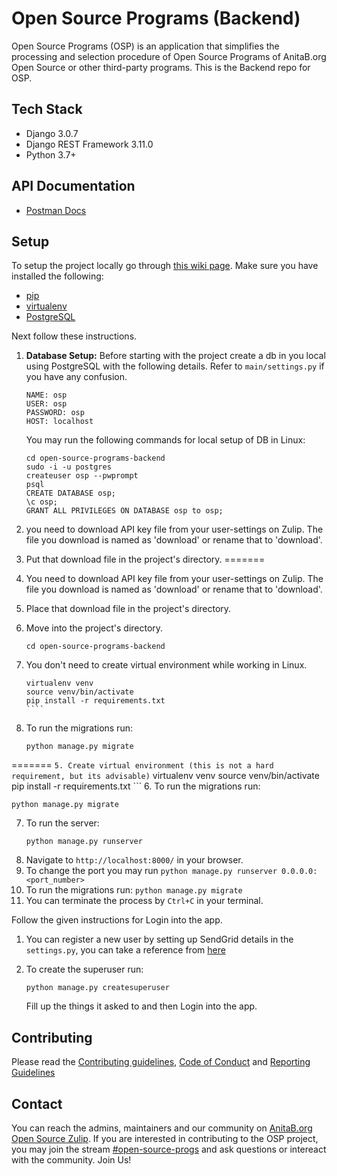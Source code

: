 # Open Source Programs (Backend)
Open Source Programs (OSP) is an application that simplifies the processing and selection procedure of Open Source Programs of AnitaB.org Open Source or other third-party programs. This is the Backend repo for OSP.

## Tech Stack
- Django 3.0.7
- Django REST Framework 3.11.0
- Python 3.7+

## API Documentation
- [Postman Docs](https://documenter.getpostman.com/view/11324046/Szzoaw1q?version=latest)

## Setup 
To setup the project locally go through [this wiki page](https://github.com/anitab-org/open-source-programs-web/wiki/Fork,-Clone,-Remote-and-Pull-Request).
Make sure you have installed the following:
* [pip](https://pip.pypa.io/en/stable/installing/)
* [virtualenv](https://pypi.org/project/virtualenv/)
* [PostgreSQL](https://www.postgresql.org/docs/9.5/install-procedure.html)

Next follow these instructions.

1. **Database Setup:** Before starting with the project create a db in you local using PostgreSQL with the following details. Refer to `main/settings.py` if you have any confusion.

    ```
    NAME: osp
    USER: osp
    PASSWORD: osp
    HOST: localhost
    ``` 
    You may run the following commands for local setup of DB in Linux:

    ```
    cd open-source-programs-backend
    sudo -i -u postgres
    createuser osp --pwprompt
    psql
    CREATE DATABASE osp;
    \c osp;
    GRANT ALL PRIVILEGES ON DATABASE osp to osp;
    ```
    
2. you need to download API key file from your user-settings on Zulip. The file you download is named as 'download' or rename that to 'download'.
3. Put that download file in the project's directory.
=======
2. You need to download API key file from your user-settings on Zulip. The file you download is named as 'download' or rename that to 'download'.
3. Place that download file in the project's directory.

4. Move into the project's directory.

    ```
    cd open-source-programs-backend

    ````
5. You don't need to create virtual environment while working in Linux.
    `````
    virtualenv venv
    source venv/bin/activate
    pip install -r requirements.txt
    ````
6. To run the migrations run: 
   ````
   python manage.py migrate
   ````
=======
    ```
5. Create virtual environment (this is not a hard requirement, but its advisable)
    ```
    virtualenv venv
    source venv/bin/activate
    pip install -r requirements.txt
    ```
6. To run the migrations run: 
   ```
   python manage.py migrate
   ```

7. To run the server:
    ```
    python manage.py runserver
    ```
8. Navigate to `http://localhost:8000/` in your browser.
9. To change the port you may run `python manage.py runserver 0.0.0.0:<port_number>`
10. To run the migrations run: `python manage.py migrate`
11. You can terminate the process by `Ctrl+C` in your terminal.

Follow the given instructions for Login into the app.

1. You can register a new user by setting up SendGrid details in the `settings.py`, you can take a reference from [here](https://sendgrid.com/docs/for-developers/sending-email/integrating-with-the-smtp-api/)

2. To create the superuser run:
   ```
   python manage.py createsuperuser
   ````
   Fill up the things it asked to and then Login into the app.

## Contributing
Please read the [Contributing guidelines](.github/CONTRIBUTING.md), [Code of Conduct](CODE_OF_CONDUCT.md) and [Reporting Guidelines](REPORTING_GUIDELINES.md)

## Contact
You can reach the admins, maintainers and our community on [AnitaB.org Open Source Zulip](https://anitab-org.zulipchat.com/). If you are interested in contributing to the OSP project, you may join the stream [#open-source-progs](https://anitab-org.zulipchat.com/#narrow/stream/237907-open-source-progs) and ask questions or intereact with the community. Join Us!
